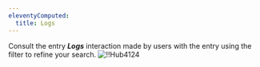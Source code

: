 ```yaml
---
eleventyComputed:
  title: Logs
---
```

Consult the entry ***Logs*** interaction made by users with the entry using the filter to refine your search.
![!!Hub4124](https://cdnweb.devolutions.net/docs/docs_en_hub_Hub4124.png)


